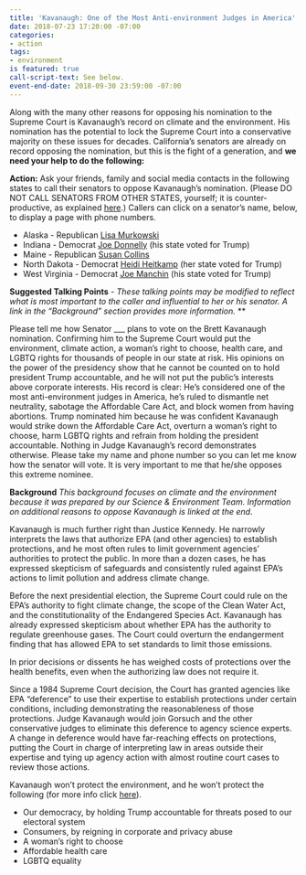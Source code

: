 ```yaml
---
title: 'Kavanaugh: One of the Most Anti-environment Judges in America'
date: 2018-07-23 17:20:00 -07:00
categories:
- action
tags:
- environment
is featured: true
call-script-text: See below.
event-end-date: 2018-09-30 23:59:00 -07:00
---
```


Along with the many other reasons for opposing his nomination to the Supreme Court is Kavanaugh’s record on climate and the environment.  His nomination has the potential to lock the Supreme Court into a conservative majority on these issues for decades.  California’s senators are already on record opposing the nomination, but this is the fight of a generation, and **we need your help to do the following:**

**Action:** Ask your friends, family and social media contacts in the following states to call their senators to oppose Kavanaugh’s nomination.  (Please DO NOT CALL SENATORS FROM OTHER STATES, yourself; it is counter-productive, as explained [here](https://www.indivisible.org/resource/not-call-members-arent/?link_id=1&can_id=06c9460b9153c981a6209546f87ff5a0&source=email-newsletter-717-call-only-your-members-of-congress&email_referrer=email_386130___subject_480498&email_subject=newsletter-717-call-only-your-members-of-congress).)  Callers can click on a senator’s name, below, to display a page with phone numbers.

- Alaska - Republican [Lisa Murkowski](https://www.murkowski.senate.gov/contact/office-locations)  
- Indiana - Democrat [Joe Donnelly](https://www.donnelly.senate.gov/contact/office-locations) (his state voted for Trump)
- Maine - Republican [Susan Collins](https://www.numbersusa.com/content/my/congress/395/contact)
- North Dakota - Democrat [Heidi Heitkamp](https://www.numbersusa.com/content/my/congress/11588/contact) (her state voted for Trump)
- West Virginia - Democrat [Joe Manchin](https://www.manchin.senate.gov/contact-joe/office-locations) (his state voted for Trump)

**Suggested Talking Points** - *These talking points may be modified to reflect what is most important to the caller and influential to her or his senator.  A link in the “Background” section provides more information.* **
 
Please tell me how Senator ___ plans to vote on the Brett Kavanaugh nomination.  Confirming him to the Supreme Court would put the environment, climate action, a woman’s right to choose, health care, and LGBTQ rights for thousands of people in our state at risk.  His opinions on the power of the presidency show that he cannot be counted on to hold president Trump accountable, and he will not put the public’s interests above corporate interests. His record is clear: He’s considered one of the most anti-environment judges in America, he’s ruled to dismantle net neutrality, sabotage the Affordable Care Act, and block women from having abortions. Trump nominated him because he was confident Kavanaugh would strike down the Affordable Care Act, overturn a woman’s right to choose, harm LGBTQ rights and refrain from holding the president accountable. Nothing in Judge Kavanaugh’s record demonstrates otherwise.  Please take my name and phone number so you can let me know how the senator will vote.  It is very important to me that he/she opposes this extreme nominee. 


**Background** 
*This background focuses on climate and the environment because it was prepared by our Science & Environment Team.  Information on additional reasons to oppose Kavanaugh is linked at the end*. 

Kavanaugh is much further right than Justice Kennedy.  He narrowly interprets the laws that authorize EPA (and other agencies) to establish protections, and he most often rules to limit government agencies’ authorities to protect the public.  In more than a dozen cases, he has expressed skepticism of safeguards and consistently ruled against EPA’s actions to limit pollution and address climate change.  

Before the next presidential election, the Supreme Court could rule on the EPA’s authority to fight climate change, the scope of the Clean Water Act, and the constitutionality of the Endangered Species Act. Kavanaugh has already expressed skepticism about whether EPA has the authority to regulate greenhouse gases. The Court could overturn the endangerment finding that has allowed EPA to set standards to limit  those emissions.

In prior decisions or dissents he has weighed costs of protections over the health benefits, even when the authorizing law does not require it. 

Since a 1984 Supreme Court decision, the Court has granted agencies like EPA “deference” to use their expertise to establish protections under certain conditions, including demonstrating the reasonableness of those protections.  Judge Kavanaugh would join Gorsuch and the other conservative judges to eliminate this deference to agency science experts.  A change in deference would have far-reaching effects on protections, putting the Court in charge of interpreting law in areas outside their expertise and tying up agency action with almost routine court cases to review those actions.    

Kavanaugh won’t protect the environment, and he won’t protect the following (for more info click [here](https://www.indivisible.org/resource/not-call-members-arent/?link_id=1&can_id=d3b4d7f68cea2671a79aad44019205ee&source=email-newsletter-717-call-only-your-members-of-congress&email_referrer=email_386130___subject_480498&email_subject=newsletter-717-call-only-your-members-of-congress)).  

- Our democracy, by holding Trump accountable for threats posed to our electoral system
- Consumers, by reigning in corporate and privacy abuse  
- A woman’s right to choose 
- Affordable health care
- LGBTQ equality 
